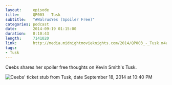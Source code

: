 ```yaml
---
layout:     episode
title:      QP003 - Tusk
subtitle:   "#WalrusYes (Spoiler Free)"
categories: podcast
date:       2014-09-19 01:15:00
duration:   0:10:43
length:     7141020
link:       http://media.midnightmovieknights.com/2014/QP003_-_Tusk.m4a
tags:
- Tusk
---
```

Ceebs shares her spoiler free thoughts on Kevin Smith's Tusk.

![Ceebs' ticket stub from Tusk, date September 18, 2014 at 10:40 PM](http://media.midnightmovieknights.com/img/QP003CeebsTuskTicketStub-768x1024.jpg)